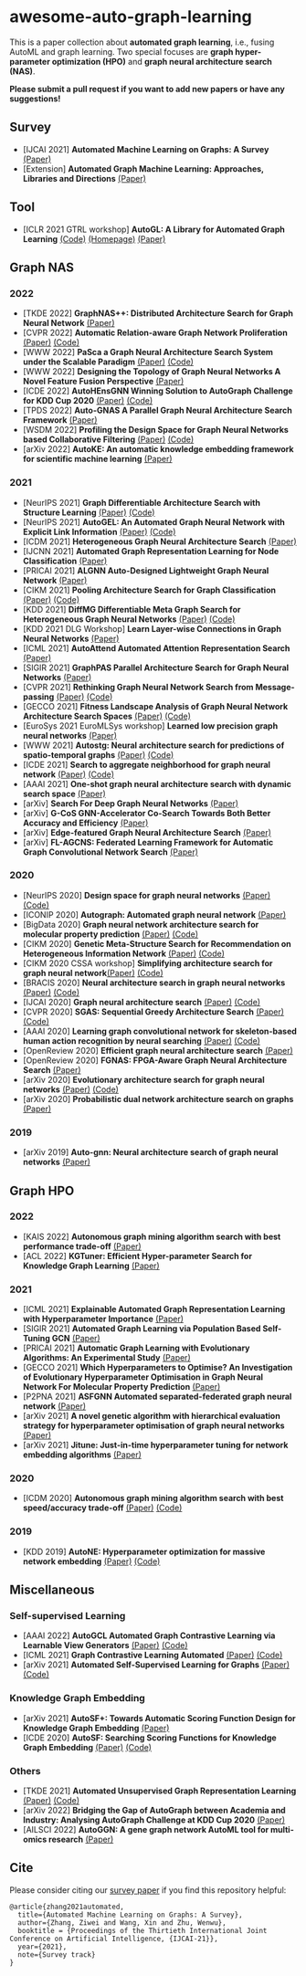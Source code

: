 # awesome-auto-graph-learning
This is a paper collection about **automated graph learning**, i.e., fusing AutoML and graph learning. Two special focuses are **graph hyper-parameter optimization (HPO)** and **graph neural architecture search (NAS)**.

**Please submit a pull request if you want to add new papers or have any suggestions!**


## Survey
* [IJCAI 2021] **Automated Machine Learning on Graphs: A Survey** [(Paper)](https://arxiv.org/abs/2103.00742)
* [Extension] **Automated Graph Machine Learning: Approaches, Libraries and Directions** [(Paper)](https://arxiv.org/abs/2201.01288)

## Tool
* [ICLR 2021 GTRL workshop] **AutoGL: A Library for Automated Graph Learning** [(Code)](https://github.com/THUMNLab/AutoGL) [(Homepage)](https://mn.cs.tsinghua.edu.cn/AutoGL) [(Paper)](https://openreview.net/pdf?id=0yHwpLeInDn) 

## Graph NAS
### 2022
* [TKDE 2022] **GraphNAS++: Distributed Architecture Search for Graph Neural Network** [(Paper)](https://ieeexplore.ieee.org/document/9782531)
* [CVPR 2022] **Automatic Relation-aware Graph Network Proliferation** [(Paper)](https://arxiv.org/abs/2205.15678) [(Code)](https://github.com/phython96/ARGNP)
* [WWW 2022] **PaSca a Graph Neural Architecture Search System under the Scalable Paradigm** [(Paper)](https://arxiv.org/abs/2203.00638) [(Code)](https://github.com/PKU-DAIR/SGL)
* [WWW 2022] **Designing the Topology of Graph Neural Networks A Novel Feature Fusion Perspective** [(Paper)](https://arxiv.org/abs/2112.14531)
* [ICDE 2022] **AutoHEnsGNN Winning Solution to AutoGraph Challenge for KDD Cup 2020** [(Paper)](https://arxiv.org/abs/2111.12952) [(Code)](https://github.com/aister2020/KDDCUP_2020_AutoGraph_1st_Place)
* [TPDS 2022] **Auto-GNAS A Parallel Graph Neural Architecture Search Framework** [(Paper)](https://ieeexplore.ieee.org/document/9714826) 
* [WSDM 2022] **Profiling the Design Space for Graph Neural Networks based Collaborative Filtering** [(Paper)](http://www.shichuan.org/doc/125.pdf) [(Code)](https://github.com/BUPT-GAMMA/Design-Space-for-GNN-based-CF)
* [arXiv 2022] **AutoKE: An automatic knowledge embedding framework for scientific machine learning** [(Paper)](https://arxiv.org/abs/2205.05390)

### 2021
* [NeurIPS 2021] **Graph Differentiable Architecture Search with Structure Learning** [(Paper)](https://openreview.net/forum?id=kSv_AMdehh3) [(Code)](https://github.com/THUMNLab/AutoGL)
* [NeurIPS 2021] **AutoGEL: An Automated Graph Neural Network with Explicit Link Information** [(Paper)](https://openreview.net/forum?id=PftCCiHVQP) [(Code)](https://github.com/zwangeo/AutoGEL)
* [ICDM 2021] **Heterogeneous Graph Neural Architecture Search** [(Paper)](https://ieeexplore.ieee.org/document/9679011)
* [IJCNN 2021] **Automated Graph Representation Learning for Node Classification** [(Paper)](https://ieeexplore.ieee.org/document/9533811)
* [PRICAI 2021] **ALGNN Auto-Designed Lightweight Graph Neural Network** [(Paper)](https://link.springer.com/chapter/10.1007/978-3-030-89188-6_37) 
* [CIKM 2021] **Pooling Architecture Search for Graph Classification** [(Paper)](https://arxiv.org/pdf/2108.10587.pdf) [(Code)](https://github.com/AutoML-Research/PAS)
* [KDD 2021] **DiffMG Differentiable Meta Graph Search for Heterogeneous Graph Neural Networks** [(Paper)](https://arxiv.org/abs/2010.03250) [(Code)](https://github.com/AutoML-4Paradigm/DiffMG)
* [KDD 2021 DLG Workshop] **Learn Layer-wise Connections in Graph Neural Networks** [(Paper)](https://drive.google.com/file/d/11BxUT80T7FfjbM55YjpX-yvnoxRERCIN/view)
* [ICML 2021] **AutoAttend Automated Attention Representation Search** [(Paper)](http://proceedings.mlr.press/v139/guan21a/guan21a.pdf)
* [SIGIR 2021] **GraphPAS Parallel Architecture Search for Graph Neural Networks** [(Paper)](https://dl.acm.org/doi/abs/10.1145/3404835.3463007)
* [CVPR 2021] **Rethinking Graph Neural Network Search from Message-passing** [(Paper)](https://arxiv.org/abs/2103.14282) [(Code)](https://github.com/phython96/GNAS-MP)
* [GECCO 2021] **Fitness Landscape Analysis of Graph Neural Network Architecture Search Spaces** [(Paper)](https://dl.acm.org/doi/10.1145/3449639.3459318) [(Code)](https://github.com/mhnnunes/fla_nas_gnn)
* [EuroSys 2021 EuroMLSys workshop] **Learned low precision graph neural networks** [(Paper)](https://arxiv.org/abs/2009.09232)
* [WWW 2021]  **Autostg: Neural architecture search for predictions of spatio-temporal graphs** [(Paper)](http://panzheyi.cc/publication/pan2021autostg/paper.pdf) [(Code)](https://github.com/panzheyi/AutoSTG)
* [ICDE 2021] **Search to aggregate neighborhood for graph neural network** [(Paper)](https://arxiv.org/abs/2104.06608) [(Code)](https://github.com/AutoML-4Paradigm/SANE)
* [AAAI 2021] **One-shot graph neural architecture search with dynamic search space** [(Paper)](https://www.aaai.org/AAAI21Papers/AAAI-3441.LiY.pdf)
* [arXiv] **Search For Deep Graph Neural Networks** [(Paper)](https://arxiv.org/pdf/2109.10047.pdf)
* [arXiv] **G-CoS GNN-Accelerator Co-Search Towards Both Better Accuracy and Efficiency** [(Paper)](https://arxiv.org/pdf/2109.08983.pdf)
* [arXiv] **Edge-featured Graph Neural Architecture Search** [(Paper)](https://arxiv.org/pdf/2109.0135.pdf)
* [arXiv] **FL-AGCNS: Federated Learning Framework for Automatic Graph Convolutional Network Search** [(Paper)](https://arxiv.org/abs/2104.04141)

### 2020
* [NeurIPS 2020] **Design space for graph neural networks** [(Paper)](https://arxiv.org/abs/2011.08843) [(Code)](https://github.com/snap-stanford/GraphGym)
* [ICONIP 2020] **Autograph: Automated graph neural network** [(Paper)](https://arxiv.org/abs/2011.11288)
* [BigData 2020] **Graph neural network architecture search for molecular property prediction** [(Paper)](https://arxiv.org/abs/2008.12187) [(Code)](https://github.com/deephyper/nas-gcn)
* [CIKM 2020] **Genetic Meta-Structure Search for Recommendation on Heterogeneous Information Network** [(Paper)](https://arxiv.org/pdf/2102.10550) [(Code)](https://github.com/0oshowero0/GEMS)
* [CIKM 2020 CSSA workshop] **Simplifying architecture search for graph neural network**[(Paper)](https://arxiv.org/abs/2008.11652) [(Code)](https://github.com/AutoML-4Paradigm/SNAG)
* [BRACIS 2020] **Neural architecture search in graph neural networks** [(Paper)](https://arxiv.org/abs/2008.00077) [(Code)](https://github.com/mhnnunes/nas_gnn)
* [IJCAI 2020] **Graph neural architecture search** [(Paper)](https://www.ijcai.org/proceedings/2020/195) [(Code)](https://github.com/GraphNAS/GraphNAS)
* [CVPR 2020] **SGAS: Sequential Greedy Architecture Search** [(Paper)](https://arxiv.org/abs/1912.00195) [(Code)](https://github.com/lightaime/sgas)
* [AAAI 2020] **Learning graph convolutional network for skeleton-based human action recognition by neural searching** [(Paper)](https://arxiv.org/abs/1911.04131) [(Code)](https://github.com/xiaoiker/GCN-NAS)
* [OpenReview 2020] **Efficient graph neural architecture search** [(Paper)](https://openreview.net/forum?id=IjIzIOkK2D6)
* [OpenReview 2020] **FGNAS: FPGA-Aware Graph Neural Architecture Search** [(Paper)](https://openreview.net/forum?id=cq4FHzAz9eA)
* [arXiv 2020] **Evolutionary architecture search for graph neural networks** [(Paper)](https://arxiv.org/abs/2009.10199) [(Code)](https://github.com/IRES-FAU/Evolutionary-Architecture-Search-for-Graph-Neural-Networks) 
* [arXiv 2020] **Probabilistic dual network architecture search on graphs** [(Paper)](https://arxiv.org/abs/2003.09676)

### 2019
* [arXiv 2019] **Auto-gnn: Neural architecture search of graph neural networks** [(Paper)](https://arxiv.org/abs/1909.03184)

## Graph HPO
### 2022
* [KAIS 2022] **Autonomous graph mining algorithm search with best performance trade-off** [(Paper)](https://link.springer.com/article/10.1007/s10115-022-01683-8)
* [ACL 2022] **KGTuner: Efficient Hyper-parameter Search for Knowledge Graph Learning** [(Paper)](https://arxiv.org/pdf/2205.02460.pdf)
### 2021
* [ICML 2021] **Explainable Automated Graph Representation Learning with Hyperparameter Importance** [(Paper)](http://proceedings.mlr.press/v139/wang21f/wang21f.pdf)
* [SIGIR 2021] **Automated Graph Learning via Population Based Self-Tuning GCN** [(Paper)](https://arxiv.org/abs/2107.04713)
* [PRICAI 2021] **Automatic Graph Learning with Evolutionary Algorithms: An Experimental Study** [(Paper)](https://link.springer.com/chapter/10.1007/978-3-030-89188-6_38) 
* [GECCO 2021] **Which Hyperparameters to Optimise? An Investigation of Evolutionary Hyperparameter Optimisation in Graph Neural Network For Molecular Property Prediction** [(Paper)](https://arxiv.org/pdf/2104.06046.pdf)
* [P2PNA 2021] **ASFGNN Automated separated-federated graph neural network** [(Paper)](https://arxiv.org/abs/2011.03248)
* [arXiv 2021] **A novel genetic algorithm with hierarchical evaluation strategy for hyperparameter optimisation of graph neural networks** [(Paper)](https://arxiv.org/abs/2101.09300)
* [arXiv 2021] **Jitune: Just-in-time hyperparameter tuning for network embedding algorithms** [(Paper)](https://arxiv.org/abs/2101.06427)

### 2020
* [ICDM 2020] **Autonomous graph mining algorithm search with best speed/accuracy trade-off** [(Paper)](https://arxiv.org/abs/2011.14925) [(Code)](https://github.com/minjiyoon/ICDM20-AutoGM)

### 2019
* [KDD 2019] **AutoNE: Hyperparameter optimization for massive network embedding** [(Paper)](http://pengcui.thumedialab.com/papers/AutoNE.pdf) [(Code)](https://github.com/tadpole/AutoNE)


## Miscellaneous
### Self-supervised Learning
* [AAAI 2022] **AutoGCL Automated Graph Contrastive Learning via Learnable View Generators** [(Paper)](https://arxiv.org/abs/2109.10259) [(Code)](https://github.com/Somedaywilldo/AutoGCL)
* [ICML 2021] **Graph Contrastive Learning Automated** [(Paper)](https://arxiv.org/abs/2106.07594) [(Code)](https://github.com/Shen-Lab/GraphCL_Automated) 
* [arXiv 2021] **Automated Self-Supervised Learning for Graphs** [(Paper)](https://arxiv.org/pdf/2106.05470.pdf) [(Code)](https://github.com/ChandlerBang/AutoSSL)
### Knowledge Graph Embedding
* [arXiv 2021] **AutoSF+: Towards Automatic Scoring Function Design for Knowledge Graph Embedding** [(Paper)](https://arxiv.org/abs/2107.00184)
* [ICDE 2020] **AutoSF: Searching Scoring Functions for Knowledge Graph Embedding** [(Paper)](https://arxiv.org/abs/1904.11682) [(Code)](https://github.com/AutoML-4Paradigm/AutoSF)
### Others
* [TKDE 2021] **Automated Unsupervised Graph Representation Learning** [(Paper)](https://ieeexplore.ieee.org/document/9547743/) [(Code)](https://drive.google.com/drive/folders/1F7_LWvEg9Z70OxW2YJmivzg3qJ7tC6mE)
* [arXiv 2022] **Bridging the Gap of AutoGraph between Academia and Industry: Analysing AutoGraph Challenge at KDD Cup 2020** [(Paper)](https://arxiv.org/abs/2204.02625)
* [AILSCI 2022] **AutoGGN: A gene graph network AutoML tool for multi-omics research** [(Paper)](https://www.biorxiv.org/content/10.1101/2021.04.30.442074v2)
 
## Cite

Please consider citing our [survey paper](http://arxiv.org/abs/2103.00742) if you find this repository helpful:
```
@article{zhang2021automated,
  title={Automated Machine Learning on Graphs: A Survey},
  author={Zhang, Ziwei and Wang, Xin and Zhu, Wenwu},
  booktitle = {Proceedings of the Thirtieth International Joint Conference on Artificial Intelligence, {IJCAI-21}},
  year={2021},
  note={Survey track}
}
```
 
 
<!--
hide not very related papers
### Structure Learning
* [ICPR 2020] **AOAM Automatic Optimization of Adjacency Matrix for Graph Convolutional Network** [(Paper)](https://ieeexplore.ieee.org/document/9412046/) [(Code)](https://github.com/xshura/AOAM)
### Explanation
* [ICML 2021 XAI workshop] **Towards Automated Evaluation of Explanations in Graph Neural Networks** [(Paper)](https://arxiv.org/abs/2106.11864) 
-->

